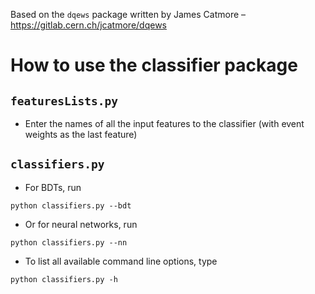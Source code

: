 Based on the `dqews` package written by James Catmore – https://gitlab.cern.ch/jcatmore/dqews

# How to use the classifier package

## `featuresLists.py`
* Enter the names of all the input features to the classifier (with event weights as the last feature)

## `classifiers.py`
* For BDTs, run

`python classifiers.py --bdt`

* Or for neural networks, run

`python classifiers.py --nn`

* To list all available command line options, type

`python classifiers.py -h`
